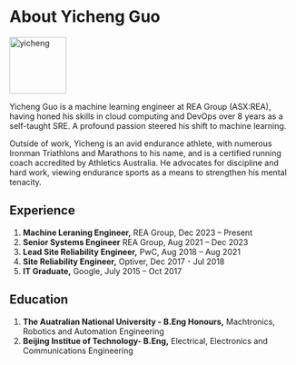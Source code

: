 # About Yicheng Guo

<img src="https://github.com/Guoest/Guoest.github.io/assets/9883736/2a8e6d20-98d6-4383-946e-df62d8010cb4" alt="yicheng" width="100"/>


  
Yicheng Guo is a machine learning engineer at REA Group (ASX:REA), having honed his skills in cloud computing and DevOps over 8 years as a self-taught SRE. A profound passion steered his shift to machine learning. 

Outside of work, Yicheng is an avid endurance athlete, with numerous Ironman Triathlons and Marathons to his name, and is a certified running coach accredited by Athletics Australia. He advocates for discipline and hard work, viewing endurance sports as a means to strengthen his mental tenacity.

## Experience
1. **Machine Leraning Engineer,** REA Group, Dec 2023 – Present 
2. **Senior Systems Engineer** REA Group, Aug 2021 – Dec 2023
3. **Lead Site Reliability Engineer,** PwC, Aug 2018 – Aug 2021
4. **Site Reliability Engineer,** Optiver, Dec 2017 - Jul 2018
5. **IT Graduate,** Google, July 2015 – Oct 2017 

## Education
1. **The Auatralian National University - B.Eng Honours,** Machtronics, Robotics and Automation Engineering
2. **Beijing Institue of Technology- B.Eng,** Electrical, Electronics and Communications Engineering